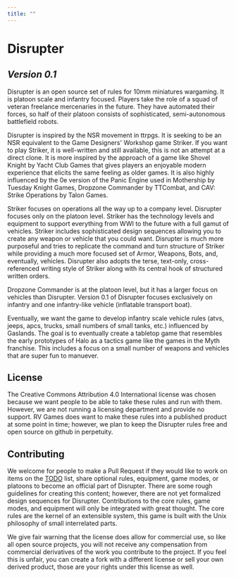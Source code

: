 ```yaml
---
title: ""
---
```

# **Disrupter**
## *Version 0.1*

Disrupter is an open source set of rules for 10mm miniatures wargaming. It is platoon scale and infantry focused. Players take the role of a squad of veteran freelance mercenaries in the future. They have automated their forces, so half of their platoon consists of sophisticated, semi-autonomous battlefield robots.

Disrupter is inspired by the NSR movement in ttrpgs. It is seeking to be an NSR equivalent to the Game Designers' Workshop game Striker. If you want to play Striker, it is well-written and still available, this is not an attempt at a direct clone. It is more inspired by the approach of a game like Shovel Knight by Yacht Club Games that gives players an enjoyable modern experience that elicits the same feeling as older games. It is also highly influenced by the 0e version of the Panic Engine used in Mothership by Tuesday Knight Games, Dropzone Commander by TTCombat, and CAV: Strike Operations by Talon Games.

Striker focuses on operations all the way up to a company level. Disrupter focuses only on the platoon level. Striker has the technology levels and equipment to support everything from WWI to the future with a full gamut of vehicles. Striker includes sophisticated design sequences allowing you to create any weapon or vehicle that you could want. Disrupter is much more purposeful and tries to replicate the command and turn structure of Striker while providing a much more focused set of Armor, Weapons, Bots, and, eventually, vehicles. Disrupter also adopts the terse, text-only, cross-referenced writing style of Striker along with its central hook of structured written orders.

Dropzone Commander is at the platoon level, but it has a larger focus on vehicles than Disrupter. Version 0.1 of Disrupter focuses exclusively on infantry and one infantry-like vehicle (inflatable transport boat).

Eventually, we want the game to develop infantry scale vehicle rules (atvs, jeeps, apcs, trucks, small numbers of small tanks, etc.) influenced by Gaslands. The goal is to eventually create a tabletop game that resembles the early prototypes of Halo as a tactics game like the games in the Myth franchise. This includes a focus on a small number of weapons and vehicles that are super fun to manuever.

## **License**
The Creative Commons Attribution 4.0 International license was chosen because we want people to be able to take these rules and run with them. However, we are not running a licensing department and provide no support. RV Games does want to make these rules into a published product at some point in time; however, we plan to keep the Disrupter rules free and open source on github in perpetuity.

## **Contributing**
We welcome for people to make a Pull Request if they would like to work on items on the [TODO][todo] list, share optional rules, equipment, game modes, or platoons to become an official part of Disrupter. There are some rough guidelines for creating this content; however, there are not yet formalized design sequences for Disrupter. Contributions to the core rules, game modes, and equipment will only be integrated with great thought. The core rules are the kernel of an extensible system, this game is built with the Unix philosophy of small interrelated parts.

We give fair warning that the license does allow for commercial use, so like all open source projects, you will not receive any compensation from commercial derivatives of the work you contribute to the project. If you feel this is unfair, you can create a fork with a different license or sell your own derived product, those are your rights under this license as well.

[todo]: /TODO.md